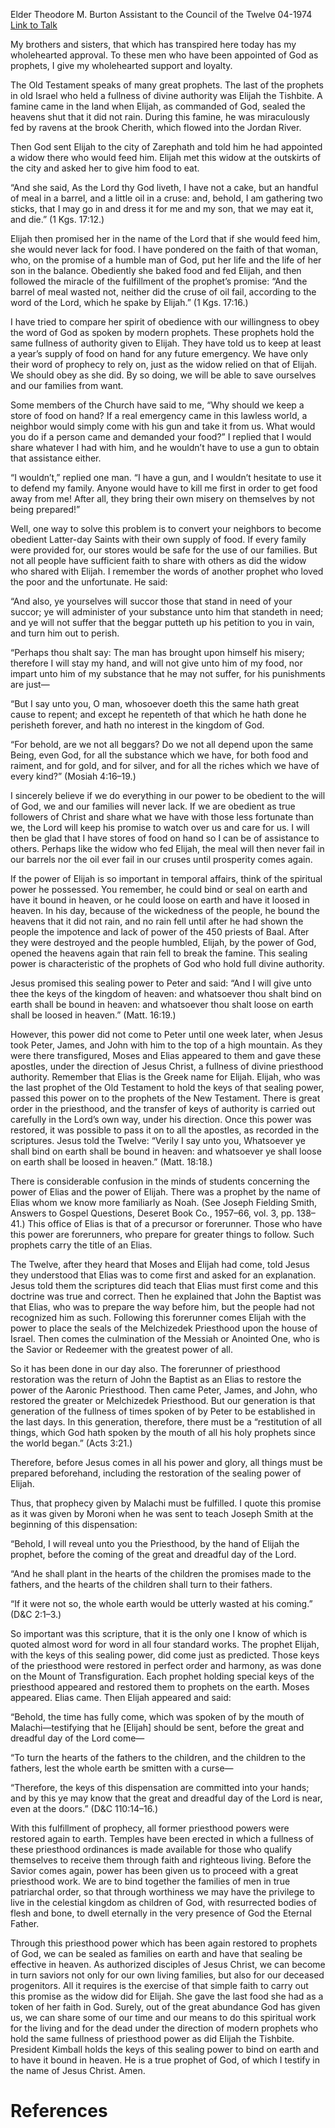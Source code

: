 Elder Theodore M. Burton
Assistant to the Council of the Twelve
04-1974
[Link to Talk](https://www.churchofjesuschrist.org/study/general-conference/1974/04/the-power-of-elijah?lang=eng)

My brothers and sisters, that which has transpired here today has my wholehearted approval. To these men who have been appointed of God as prophets, I give my wholehearted support and loyalty.

The Old Testament speaks of many great prophets. The last of the prophets in old Israel who held a fullness of divine authority was Elijah the Tishbite. A famine came in the land when Elijah, as commanded of God, sealed the heavens shut that it did not rain. During this famine, he was miraculously fed by ravens at the brook Cherith, which flowed into the Jordan River.

Then God sent Elijah to the city of Zarephath and told him he had appointed a widow there who would feed him. Elijah met this widow at the outskirts of the city and asked her to give him food to eat.

“And she said, As the Lord thy God liveth, I have not a cake, but an handful of meal in a barrel, and a little oil in a cruse: and, behold, I am gathering two sticks, that I may go in and dress it for me and my son, that we may eat it, and die.” (1 Kgs. 17:12.)

Elijah then promised her in the name of the Lord that if she would feed him, she would never lack for food. I have pondered on the faith of that woman, who, on the promise of a humble man of God, put her life and the life of her son in the balance. Obediently she baked food and fed Elijah, and then followed the miracle of the fulfillment of the prophet’s promise: “And the barrel of meal wasted not, neither did the cruse of oil fail, according to the word of the Lord, which he spake by Elijah.” (1 Kgs. 17:16.)

I have tried to compare her spirit of obedience with our willingness to obey the word of God as spoken by modern prophets. These prophets hold the same fullness of authority given to Elijah. They have told us to keep at least a year’s supply of food on hand for any future emergency. We have only their word of prophecy to rely on, just as the widow relied on that of Elijah. We should obey as she did. By so doing, we will be able to save ourselves and our families from want.

Some members of the Church have said to me, “Why should we keep a store of food on hand? If a real emergency came in this lawless world, a neighbor would simply come with his gun and take it from us. What would you do if a person came and demanded your food?” I replied that I would share whatever I had with him, and he wouldn’t have to use a gun to obtain that assistance either.

“I wouldn’t,” replied one man. “I have a gun, and I wouldn’t hesitate to use it to defend my family. Anyone would have to kill me first in order to get food away from me! After all, they bring their own misery on themselves by not being prepared!”

Well, one way to solve this problem is to convert your neighbors to become obedient Latter-day Saints with their own supply of food. If every family were provided for, our stores would be safe for the use of our families. But not all people have sufficient faith to share with others as did the widow who shared with Elijah. I remember the words of another prophet who loved the poor and the unfortunate. He said:

“And also, ye yourselves will succor those that stand in need of your succor; ye will administer of your substance unto him that standeth in need; and ye will not suffer that the beggar putteth up his petition to you in vain, and turn him out to perish.

“Perhaps thou shalt say: The man has brought upon himself his misery; therefore I will stay my hand, and will not give unto him of my food, nor impart unto him of my substance that he may not suffer, for his punishments are just—

“But I say unto you, O man, whosoever doeth this the same hath great cause to repent; and except he repenteth of that which he hath done he perisheth forever, and hath no interest in the kingdom of God.

“For behold, are we not all beggars? Do we not all depend upon the same Being, even God, for all the substance which we have, for both food and raiment, and for gold, and for silver, and for all the riches which we have of every kind?” (Mosiah 4:16–19.)

I sincerely believe if we do everything in our power to be obedient to the will of God, we and our families will never lack. If we are obedient as true followers of Christ and share what we have with those less fortunate than we, the Lord will keep his promise to watch over us and care for us. I will then be glad that I have stores of food on hand so I can be of assistance to others. Perhaps like the widow who fed Elijah, the meal will then never fail in our barrels nor the oil ever fail in our cruses until prosperity comes again.

If the power of Elijah is so important in temporal affairs, think of the spiritual power he possessed. You remember, he could bind or seal on earth and have it bound in heaven, or he could loose on earth and have it loosed in heaven. In his day, because of the wickedness of the people, he bound the heavens that it did not rain, and no rain fell until after he had shown the people the impotence and lack of power of the 450 priests of Baal. After they were destroyed and the people humbled, Elijah, by the power of God, opened the heavens again that rain fell to break the famine. This sealing power is characteristic of the prophets of God who hold full divine authority.

Jesus promised this sealing power to Peter and said: “And I will give unto thee the keys of the kingdom of heaven: and whatsoever thou shalt bind on earth shall be bound in heaven: and whatsoever thou shalt loose on earth shall be loosed in heaven.” (Matt. 16:19.)

However, this power did not come to Peter until one week later, when Jesus took Peter, James, and John with him to the top of a high mountain. As they were there transfigured, Moses and Elias appeared to them and gave these apostles, under the direction of Jesus Christ, a fullness of divine priesthood authority. Remember that Elias is the Greek name for Elijah. Elijah, who was the last prophet of the Old Testament to hold the keys of that sealing power, passed this power on to the prophets of the New Testament. There is great order in the priesthood, and the transfer of keys of authority is carried out carefully in the Lord’s own way, under his direction. Once this power was restored, it was possible to pass it on to all the apostles, as recorded in the scriptures. Jesus told the Twelve: “Verily I say unto you, Whatsoever ye shall bind on earth shall be bound in heaven: and whatsoever ye shall loose on earth shall be loosed in heaven.” (Matt. 18:18.)

There is considerable confusion in the minds of students concerning the power of Elias and the power of Elijah. There was a prophet by the name of Elias whom we know more familiarly as Noah. (See Joseph Fielding Smith, Answers to Gospel Questions, Deseret Book Co., 1957–66, vol. 3, pp. 138–41.) This office of Elias is that of a precursor or forerunner. Those who have this power are forerunners, who prepare for greater things to follow. Such prophets carry the title of an Elias.

The Twelve, after they heard that Moses and Elijah had come, told Jesus they understood that Elias was to come first and asked for an explanation. Jesus told them the scriptures did teach that Elias must first come and this doctrine was true and correct. Then he explained that John the Baptist was that Elias, who was to prepare the way before him, but the people had not recognized him as such. Following this forerunner comes Elijah with the power to place the seals of the Melchizedek Priesthood upon the house of Israel. Then comes the culmination of the Messiah or Anointed One, who is the Savior or Redeemer with the greatest power of all.

So it has been done in our day also. The forerunner of priesthood restoration was the return of John the Baptist as an Elias to restore the power of the Aaronic Priesthood. Then came Peter, James, and John, who restored the greater or Melchizedek Priesthood. But our generation is that generation of the fullness of times spoken of by Peter to be established in the last days. In this generation, therefore, there must be a “restitution of all things, which God hath spoken by the mouth of all his holy prophets since the world began.” (Acts 3:21.)

Therefore, before Jesus comes in all his power and glory, all things must be prepared beforehand, including the restoration of the sealing power of Elijah.

Thus, that prophecy given by Malachi must be fulfilled. I quote this promise as it was given by Moroni when he was sent to teach Joseph Smith at the beginning of this dispensation:

“Behold, I will reveal unto you the Priesthood, by the hand of Elijah the prophet, before the coming of the great and dreadful day of the Lord.

“And he shall plant in the hearts of the children the promises made to the fathers, and the hearts of the children shall turn to their fathers.

“If it were not so, the whole earth would be utterly wasted at his coming.” (D&C 2:1–3.)

So important was this scripture, that it is the only one I know of which is quoted almost word for word in all four standard works. The prophet Elijah, with the keys of this sealing power, did come just as predicted. Those keys of the priesthood were restored in perfect order and harmony, as was done on the Mount of Transfiguration. Each prophet holding special keys of the priesthood appeared and restored them to prophets on the earth. Moses appeared. Elias came. Then Elijah appeared and said:

“Behold, the time has fully come, which was spoken of by the mouth of Malachi—testifying that he [Elijah] should be sent, before the great and dreadful day of the Lord come—

“To turn the hearts of the fathers to the children, and the children to the fathers, lest the whole earth be smitten with a curse—

“Therefore, the keys of this dispensation are committed into your hands; and by this ye may know that the great and dreadful day of the Lord is near, even at the doors.” (D&C 110:14–16.)

With this fulfillment of prophecy, all former priesthood powers were restored again to earth. Temples have been erected in which a fullness of these priesthood ordinances is made available for those who qualify themselves to receive them through faith and righteous living. Before the Savior comes again, power has been given us to proceed with a great priesthood work. We are to bind together the families of men in true patriarchal order, so that through worthiness we may have the privilege to live in the celestial kingdom as children of God, with resurrected bodies of flesh and bone, to dwell eternally in the very presence of God the Eternal Father.

Through this priesthood power which has been again restored to prophets of God, we can be sealed as families on earth and have that sealing be effective in heaven. As authorized disciples of Jesus Christ, we can become in turn saviors not only for our own living families, but also for our deceased progenitors. All it requires is the exercise of that simple faith to carry out this promise as the widow did for Elijah. She gave the last food she had as a token of her faith in God. Surely, out of the great abundance God has given us, we can share some of our time and our means to do this spiritual work for the living and for the dead under the direction of modern prophets who hold the same fullness of priesthood power as did Elijah the Tishbite. President Kimball holds the keys of this sealing power to bind on earth and to have it bound in heaven. He is a true prophet of God, of which I testify in the name of Jesus Christ. Amen.

# References
